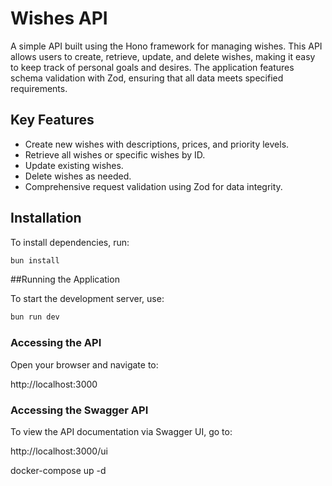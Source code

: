 # Wishes API

A simple API built using the Hono framework for managing wishes. This API allows users to create, retrieve, update, and delete wishes, making it easy to keep track of personal goals and desires. The application features schema validation with Zod, ensuring that all data meets specified requirements.

## Key Features

- Create new wishes with descriptions, prices, and priority levels.
- Retrieve all wishes or specific wishes by ID.
- Update existing wishes.
- Delete wishes as needed.
- Comprehensive request validation using Zod for data integrity.

## Installation

To install dependencies, run:

```sh
bun install
```

##Running the Application

To start the development server, use:

```sh
bun run dev
```

### Accessing the API

Open your browser and navigate to:

http://localhost:3000

### Accessing the Swagger API

To view the API documentation via Swagger UI, go to:

http://localhost:3000/ui


docker-compose up -d